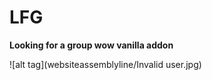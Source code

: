 # LFG
<b>Looking for a group wow vanilla addon</b>

![alt tag](websiteassemblyline/Invalid user.jpg)
